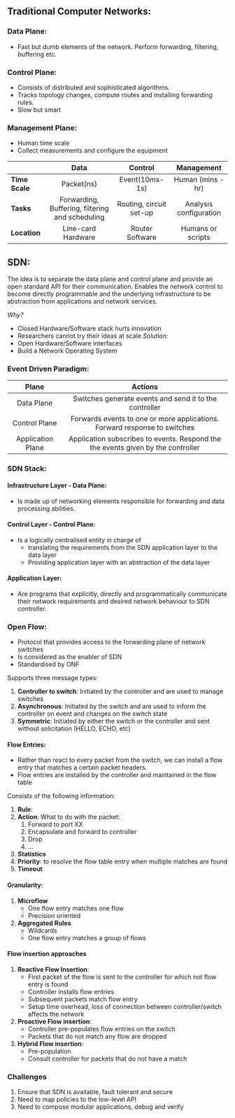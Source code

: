## Traditional Computer Networks:
### Data Plane:
- Fast but dumb elements of the network. Perform forwarding, filtering, buffering etc.

### Control Plane:
- Consists of distributed and sophisticated algorithms.
- Tracks topology changes, compute routes and installing forwarding rules.
- Slow but smart

### Management Plane:
- Human time scale
- Collect measurements and configure the equipment

| | Data | Control | Management |
|-|:----:|:-------:|:----------:|
|**Time Scale**| Packet(ns)| Event(10ms-1s) | Human (mins - hr)|
| **Tasks** | Forwarding, Buffering, filtering and scheduling| Routing, circuit set-up|Analysis configuration|
|**Location**|Line-card Hardware|Router Software|Humans or scripts|


## SDN:
The idea is to separate the data plane and control plane and provide an open standard API for their communication. Enables the network control to become directly programmable and the underlying infrastructure to be abstraction from applications and network services.

*Why?*
- Closed Hardware/Software stack hurts innovation
- Researchers cannot try their ideas at scale
*Solution:*
- Open Hardware/Software interfaces
- Build a Network Operating System

### Event Driven Paradigm:

| Plane | Actions |
|:-----:|:-------:|
|Data Plane| Switches generate events and send it to the controller|
|Control Plane| Forwards events to one or more applications. Forward response to switches|
| Application Plane | Application subscribes to events. Respond the the events given by the controller |


### SDN Stack:
#### Infrastructure Layer - Data Plane:
- Is made up of networking elements responsible for forwarding and data processing abilities. 

#### Control Layer - Control Plane:
- Is a logically centralised entity in charge of
	- translating the requirements from the SDN application layer to the data layer
	- Providing application layer with an abstraction of the data layer

#### Application Layer:
- Are programs that explicitly, directly and programmatically communicate their network requirements and desired network behaviour to SDN controller.



### Open Flow:
- Protocol that provides access to the forwarding plane of network switches
- Is considered as the enabler of SDN
- Standardised by ONF

Supports three message types:
1. **Controller to switch**: Initiated by the controller and are used to manage switches
2. **Asynchronous**: Initiated by the switch and are used to inform the controller on event and changes on the switch state
3. **Symmetric**: Initiated by either the switch or the controller and sent without solicitation (HELLO, ECHO, etc)

#### Flow Entries:
- Rather than react to every packet from the switch, we can install a flow entry that matches a certain packet headers. 
- Flow entries are installed by the controller and maintained in the flow table

Consists of the following information:
1. **Rule**:
2. **Action**: What to do with the packet:
	1. Forward to port XX
	2. Encapsulate and forward to controller
	3. Drop
	4. ...
3. **Statistics**
4. **Priority**:  to resolve the flow table entry when multiple matches are found
5. **Timeout**

#### Granularity:
1. **Microflow**
	- One flow entry matches one flow
	- Precision oriented
2. **Aggregated Rules**
	- Wildcards
	- One flow entry matches a group of flows

#### Flow insertion approaches
1. **Reactive Flow Insertion**: 
	- First packet of the flow is sent to the controller for which not flow entry is found
	- Controller installs flow entries
	- Subsequent packets match flow entry
	- Setup time overhead, loss of connection between controller/switch affects the network
2. **Proactive Flow insertion**:
	- Controller pre-populates flow entries on the switch
	- Packets that do not match any flow are dropped
3. **Hybrid Flow insertion**:
	- Pre-population
	- Consult controller for packets that do not have a match


### Challenges
1. Ensure that SDN is available, fault tolerant and secure
2. Need to map policies to the low-level API
3. Need to compose modular applications, debug and verify
